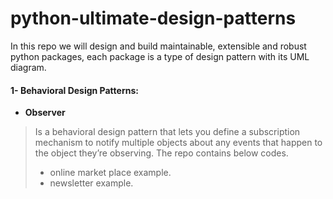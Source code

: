 # python-ultimate-design-patterns
In this repo we will design and build maintainable, extensible and robust python packages, each package is a type of design pattern with its UML diagram.
#### 1- Behavioral Design Patterns:

 - **Observer**

> Is a behavioral design pattern that lets you define a subscription
> mechanism to notify multiple objects about any events that happen to
> the object they’re observing. The repo contains below codes.
> 	 - online market place example.
> 	 - newsletter example.
